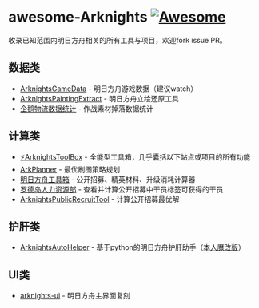 # awesome-Arknights [![Awesome](https://cdn.rawgit.com/sindresorhus/awesome/d7305f38d29fed78fa85652e3a63e154dd8e8829/media/badge.svg)](https://github.com/sindresorhus/awesome)
收录已知范围内明日方舟相关的所有工具与项目，欢迎fork issue PR。

## 数据类
* [ArknightsGameData](https://github.com/Perfare/ArknightsGameData) - 明日方舟游戏数据（建议watch）
* [ArknightsPaintingExtract](https://github.com/Goodjooy/ArknightsPaintingExtract) - 明日方舟立绘还原工具
* [企鹅物流数据统计](https://penguin-stats.io) - 作战素材掉落数据统计

## 计算类
* [⚡️ArknightsToolBox](https://arkn.lolicon.app/) - 全能型工具箱，几乎囊括以下站点或项目的所有功能
* [ArkPlanner](https://github.com/ycremar/ArkPlanner) - 最优刷图策略规划
* [明日方舟工具箱](https://ak.graueneko.xyz/) - 公开招募、精英材料、升级消耗计算器
* [罗德岛人力资源部](https://duli.dev/hr/) - 查看并计算公开招募中干员标签可获得的干员
* [ArknightsPublicRecruitTool](https://github.com/HexJacaranda/ArknightsPublicRecruitTool) - 计算公开招募最优解

## 护肝类
* [ArknightsAutoHelper](https://github.com/ninthDevilHAUNSTER/ArknightsAutoHelper) - 基于python的明日方舟护肝助手（[本人魔改版](https://github.com/cyf-gh/ArknightsAutoHelper)）

## UI类
* [arknights-ui](https://ak.2heng.xin/) - 明日方舟主界面复刻
